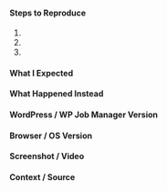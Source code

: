 <!-- Thanks for contributing to WP Job Manager! Pick a clear title ("Improve client-side UI validation") and proceed. -->

#### Steps to Reproduce
1.
2.
3.

#### What I Expected


#### What Happened Instead


#### WordPress / WP Job Manager Version


#### Browser / OS Version


#### Screenshot / Video


#### Context / Source
<!-- Optional: share your unique context to help us understand your perspective.

If requesting a new feature, explain why you'd like to see it added.
-->



<!--
PLEASE NOTE
- These comments won't show up when you submit the issue.
- Everything is optional, but try to add as many details as possible.

Helpful tips for screenshots:
https://en.support.wordpress.com/make-a-screenshot/
-->
